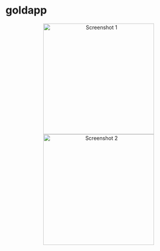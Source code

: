 # goldapp

<p align="center">
  <img src="https://user-images.githubusercontent.com/115031668/235659324-087d8675-ecc6-4ac3-a51c-50478e81c9ed.png" width="300" alt="Screenshot 1">
  <img src="https://user-images.githubusercontent.com/115031668/235659347-2b80be11-ef0d-4bac-bcdf-96a2b08defeb.PNG" width="300" alt="Screenshot 2">
</p>
